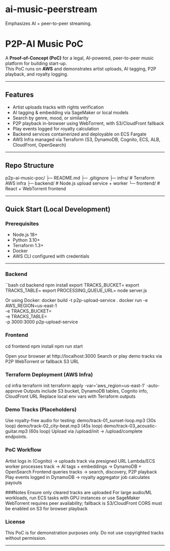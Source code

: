 # ai-music-peerstream
Emphasizes AI + peer-to-peer streaming.
# P2P-AI Music PoC

A **Proof-of-Concept (PoC)** for a legal, AI-powered, peer-to-peer music platform for building start-up.  
This PoC runs on **AWS** and demonstrates artist uploads, AI tagging, P2P playback, and royalty logging.

---

## Features

- Artist uploads tracks with rights verification  
- AI tagging & embedding via SageMaker or local models  
- Search by genre, mood, or similarity  
- P2P playback in-browser using WebTorrent, with S3/CloudFront fallback  
- Play events logged for royalty calculation  
- Backend services containerized and deployable on ECS Fargate  
- AWS Infra managed via Terraform (S3, DynamoDB, Cognito, ECS, ALB, CloudFront, OpenSearch)

---

## Repo Structure
p2p-ai-music-poc/
├─ README.md
├─ .gitignore
├─ infra/ # Terraform AWS infra
├─ backend/ # Node.js upload service + worker
└─ frontend/ # React + WebTorrent frontend


---

## Quick Start (Local Development)

### Prerequisites

- Node.js 18+
- Python 3.10+
- Terraform 1.3+
- Docker
- AWS CLI configured with credentials

---

### Backend

``bash
cd backend
npm install
export TRACKS_BUCKET=<your-s3-bucket>
export TRACKS_TABLE=<your-dynamodb-table>
export PROCESSING_QUEUE_URL=<your-sqs-queue>
node server.js

Or using Docker:
docker build -t p2p-upload-service .
docker run -e AWS_REGION=us-east-1 \
           -e TRACKS_BUCKET=<bucket> \
           -e TRACKS_TABLE=<table> \
           -p 3000:3000 p2p-upload-service

           
### Frontend
cd frontend
npm install
npm run start

Open your browser at http://localhost:3000
Search or play demo tracks via P2P WebTorrent or fallback S3 URL

### Terraform Deployment (AWS Infra)
cd infra
terraform init
terraform apply -var='aws_region=us-east-1' -auto-approve
Outputs include S3 bucket, DynamoDB tables, Cognito info, CloudFront URL
Replace local env vars with Terraform outputs


### Demo Tracks (Placeholders)
Use royalty-free audio for testing:
demo/track-01_sunset-loop.mp3 (30s loop)
demo/track-02_city-beat.mp3 (45s loop)
demo/track-03_acoustic-guitar.mp3 (60s loop)
Upload via /upload/init → /upload/complete endpoints.


### PoC Workflow
Artist logs in (Cognito) → uploads track via presigned URL
Lambda/ECS worker processes track → AI tags + embeddings → DynamoDB + OpenSearch
Frontend queries tracks → search, discovery, P2P playback
Play events logged in DynamoDB → royalty aggregator job calculates payouts

###Notes
Ensure only cleared tracks are uploaded
For large audio/ML workloads, run ECS tasks with GPU instances or use SageMaker
WebTorrent requires peer availability; fallback is S3/CloudFront
CORS must be enabled on S3 for browser playback

### License
This PoC is for demonstration purposes only. Do not use copyrighted tracks without permission.

---

